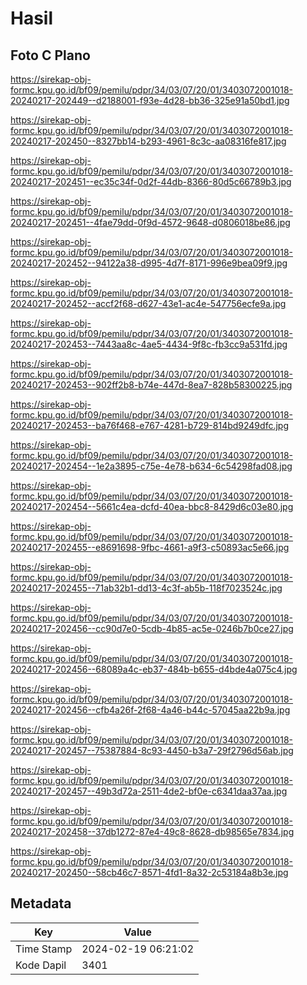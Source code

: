 # Hasil

## Foto C Plano

https://sirekap-obj-formc.kpu.go.id/bf09/pemilu/pdpr/34/03/07/20/01/3403072001018-20240217-202449--d2188001-f93e-4d28-bb36-325e91a50bd1.jpg

https://sirekap-obj-formc.kpu.go.id/bf09/pemilu/pdpr/34/03/07/20/01/3403072001018-20240217-202450--8327bb14-b293-4961-8c3c-aa08316fe817.jpg

https://sirekap-obj-formc.kpu.go.id/bf09/pemilu/pdpr/34/03/07/20/01/3403072001018-20240217-202451--ec35c34f-0d2f-44db-8366-80d5c66789b3.jpg

https://sirekap-obj-formc.kpu.go.id/bf09/pemilu/pdpr/34/03/07/20/01/3403072001018-20240217-202451--4fae79dd-0f9d-4572-9648-d0806018be86.jpg

https://sirekap-obj-formc.kpu.go.id/bf09/pemilu/pdpr/34/03/07/20/01/3403072001018-20240217-202452--94122a38-d995-4d7f-8171-996e9bea09f9.jpg

https://sirekap-obj-formc.kpu.go.id/bf09/pemilu/pdpr/34/03/07/20/01/3403072001018-20240217-202452--accf2f68-d627-43e1-ac4e-547756ecfe9a.jpg

https://sirekap-obj-formc.kpu.go.id/bf09/pemilu/pdpr/34/03/07/20/01/3403072001018-20240217-202453--7443aa8c-4ae5-4434-9f8c-fb3cc9a531fd.jpg

https://sirekap-obj-formc.kpu.go.id/bf09/pemilu/pdpr/34/03/07/20/01/3403072001018-20240217-202453--902ff2b8-b74e-447d-8ea7-828b58300225.jpg

https://sirekap-obj-formc.kpu.go.id/bf09/pemilu/pdpr/34/03/07/20/01/3403072001018-20240217-202453--ba76f468-e767-4281-b729-814bd9249dfc.jpg

https://sirekap-obj-formc.kpu.go.id/bf09/pemilu/pdpr/34/03/07/20/01/3403072001018-20240217-202454--1e2a3895-c75e-4e78-b634-6c54298fad08.jpg

https://sirekap-obj-formc.kpu.go.id/bf09/pemilu/pdpr/34/03/07/20/01/3403072001018-20240217-202454--5661c4ea-dcfd-40ea-bbc8-8429d6c03e80.jpg

https://sirekap-obj-formc.kpu.go.id/bf09/pemilu/pdpr/34/03/07/20/01/3403072001018-20240217-202455--e8691698-9fbc-4661-a9f3-c50893ac5e66.jpg

https://sirekap-obj-formc.kpu.go.id/bf09/pemilu/pdpr/34/03/07/20/01/3403072001018-20240217-202455--71ab32b1-dd13-4c3f-ab5b-118f7023524c.jpg

https://sirekap-obj-formc.kpu.go.id/bf09/pemilu/pdpr/34/03/07/20/01/3403072001018-20240217-202456--cc90d7e0-5cdb-4b85-ac5e-0246b7b0ce27.jpg

https://sirekap-obj-formc.kpu.go.id/bf09/pemilu/pdpr/34/03/07/20/01/3403072001018-20240217-202456--68089a4c-eb37-484b-b655-d4bde4a075c4.jpg

https://sirekap-obj-formc.kpu.go.id/bf09/pemilu/pdpr/34/03/07/20/01/3403072001018-20240217-202456--cfb4a26f-2f68-4a46-b44c-57045aa22b9a.jpg

https://sirekap-obj-formc.kpu.go.id/bf09/pemilu/pdpr/34/03/07/20/01/3403072001018-20240217-202457--75387884-8c93-4450-b3a7-29f2796d56ab.jpg

https://sirekap-obj-formc.kpu.go.id/bf09/pemilu/pdpr/34/03/07/20/01/3403072001018-20240217-202457--49b3d72a-2511-4de2-bf0e-c6341daa37aa.jpg

https://sirekap-obj-formc.kpu.go.id/bf09/pemilu/pdpr/34/03/07/20/01/3403072001018-20240217-202458--37db1272-87e4-49c8-8628-db98565e7834.jpg

https://sirekap-obj-formc.kpu.go.id/bf09/pemilu/pdpr/34/03/07/20/01/3403072001018-20240217-202450--58cb46c7-8571-4fd1-8a32-2c53184a8b3e.jpg


## Metadata

| Key        | Value               |
| ---------- | ------------------- |
| Time Stamp | 2024-02-19 06:21:02 |
| Kode Dapil | 3401                |



